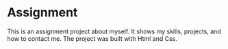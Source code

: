 # Assignment
This is an assignment project about myself.
It shows my skills, projects, and how to contact me.
The project was built with Html and Css.

